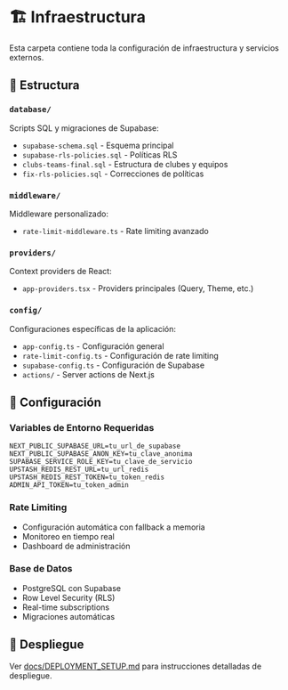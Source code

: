 # 🏗️ Infraestructura

Esta carpeta contiene toda la configuración de infraestructura y servicios externos.

## 📁 Estructura

### `database/`
Scripts SQL y migraciones de Supabase:
- `supabase-schema.sql` - Esquema principal
- `supabase-rls-policies.sql` - Políticas RLS
- `clubs-teams-final.sql` - Estructura de clubes y equipos
- `fix-rls-policies.sql` - Correcciones de políticas

### `middleware/`
Middleware personalizado:
- `rate-limit-middleware.ts` - Rate limiting avanzado

### `providers/`
Context providers de React:
- `app-providers.tsx` - Providers principales (Query, Theme, etc.)

### `config/`
Configuraciones específicas de la aplicación:
- `app-config.ts` - Configuración general
- `rate-limit-config.ts` - Configuración de rate limiting
- `supabase-config.ts` - Configuración de Supabase
- `actions/` - Server actions de Next.js

## 🔧 Configuración

### Variables de Entorno Requeridas
```env
NEXT_PUBLIC_SUPABASE_URL=tu_url_de_supabase
NEXT_PUBLIC_SUPABASE_ANON_KEY=tu_clave_anonima
SUPABASE_SERVICE_ROLE_KEY=tu_clave_de_servicio
UPSTASH_REDIS_REST_URL=tu_url_redis
UPSTASH_REDIS_REST_TOKEN=tu_token_redis
ADMIN_API_TOKEN=tu_token_admin
```

### Rate Limiting
- Configuración automática con fallback a memoria
- Monitoreo en tiempo real
- Dashboard de administración

### Base de Datos
- PostgreSQL con Supabase
- Row Level Security (RLS)
- Real-time subscriptions
- Migraciones automáticas

## 🚀 Despliegue

Ver [docs/DEPLOYMENT_SETUP.md](../docs/DEPLOYMENT_SETUP.md) para instrucciones detalladas de despliegue.
